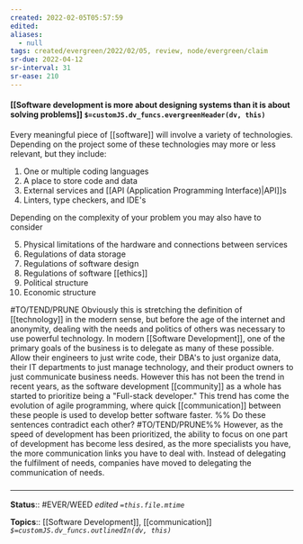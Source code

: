 ```yaml
---
created: 2022-02-05T05:57:59 
edited: 
aliases:
  - null
tags: created/evergreen/2022/02/05, review, node/evergreen/claim
sr-due: 2022-04-12
sr-interval: 31
sr-ease: 210
---
```


#### [[Software development is more about designing systems than it is about solving problems]] `$=customJS.dv_funcs.evergreenHeader(dv, this)`

Every meaningful piece of [[software]] will involve a variety of technologies. 
Depending on the project some of these technologies may more or less relevant, 
but they include:
1. One or multiple coding languages
2. A place to store code and data
3. External services and [[API (Application Programming Interface)|API]]s
4. Linters, type checkers, and IDE's 

Depending on the complexity of your problem you may also have to consider

5. Physical limitations of the hardware and connections between services
8. Regulations of data storage
9. Regulations of software design
10. Regulations of software [[ethics]]
12. Political structure
13. Economic structure 

#TO/TEND/PRUNE 
Obviously this is stretching the definition of [[technology]] in the modern sense, but before the age of the internet and anonymity, dealing with the needs and politics of others was necessary to use powerful technology. 
In modern [[Software Development]], one of the primary goals of the business is to delegate as many of these possible. Allow their engineers to just write code, their DBA's to just organize data, their IT departments to just manage technology, and their product owners to just communicate business needs. 
However this has not been the trend in recent years, as the software development [[community]] as a whole has started to prioritize being a "Full-stack developer."
This trend has come the evolution of agile programming, where quick [[communication]] between these people is used to develop better software faster. 
%% Do these sentences contradict each other? #TO/TEND/PRUNE%%
However, as the speed of development has been prioritized, the ability to focus on one part of development has become less desired, as the more specialists you have, the more communication links you have to deal with.
Instead of delegating the fulfilment of needs, companies have moved to delegating the communication of needs.

### <hr class="footnote"/>

**Status**:: #EVER/WEED 
*edited `=this.file.mtime`*

**Topics**:: [[Software Development]], [[communication]]
*`$=customJS.dv_funcs.outlinedIn(dv, this)`*

